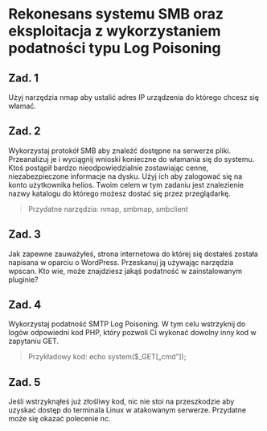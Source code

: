 # Rekonesans systemu SMB oraz eksploitacja z wykorzystaniem podatności typu Log Poisoning


## Zad. 1
Użyj narzędzia nmap aby ustalić adres IP urządzenia do którego chcesz się włamać.


## Zad. 2
Wykorzystaj protokół SMB aby znaleźć dostępne na serwerze pliki. Przeanalizuj je i wyciągnij wnioski konieczne do włamania się do systemu. Ktoś postąpił bardzo nieodpowiedzialnie zostawiając cenne, niezabezpieczone informacje na dysku. Użyj ich aby zalogować się na konto użytkownika helios.
Twoim celem w tym zadaniu jest znalezienie nazwy katalogu do którego możesz dostać się przez przeglądarkę.
> Przydatne narzędzia: nmap, smbmap, smbclient


## Zad. 3
Jak zapewne zauważyłeś, strona internetowa do której się dostałeś została napisana w oparciu o WordPress. Przeskanuj ją używając narzędzia wpscan. Kto wie, może znajdziesz jakąś podatność w zainstalowanym pluginie?


## Zad. 4
Wykorzystaj podatność SMTP Log Poisoning. W tym celu wstrzyknij do logów odpowiedni kod PHP, który pozwoli Ci wykonać dowolny inny kod w zapytaniu GET.
> Przykładowy kod: echo system($_GET[„cmd”]);


## Zad. 5
Jeśli wstrzyknąłeś już złośliwy kod, nic nie stoi na przeszkodzie aby uzyskać dostęp do terminala Linux w atakowanym serwerze. Przydatne może się okazać polecenie nc.
